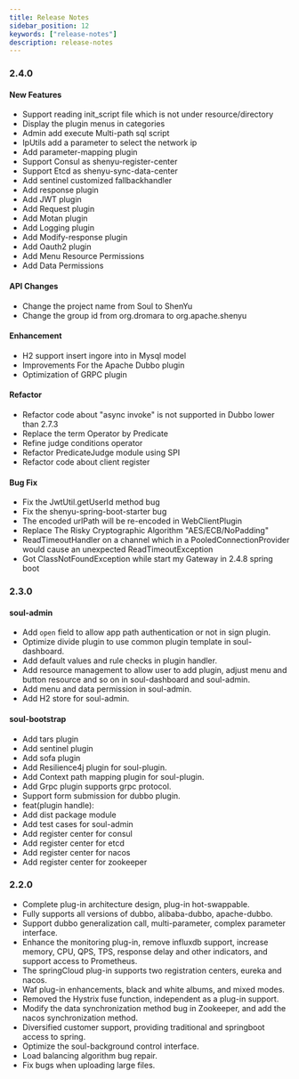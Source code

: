 ```yaml
---
title: Release Notes
sidebar_position: 12
keywords: ["release-notes"]
description: release-notes
---
```


### 2.4.0

#### New Features

- Support reading init_script file which is not under resource/directory
- Display the plugin menus in categories
- Admin add execute Multi-path sql script
- IpUtils add a parameter to select the network ip
- Add parameter-mapping plugin
- Support Consul as shenyu-register-center
- Support Etcd as shenyu-sync-data-center
- Add sentinel customized fallbackhandler
- Add response plugin
- Add JWT plugin
- Add Request plugin
- Add Motan plugin
- Add Logging plugin
- Add Modify-response plugin
- Add Oauth2 plugin
- Add Menu Resource Permissions
- Add Data Permissions

#### API Changes

- Change the project name from Soul to ShenYu
- Change the group id from org.dromara to org.apache.shenyu

#### Enhancement

- H2 support insert ingore into in Mysql model
- Improvements For the Apache Dubbo plugin
- Optimization of GRPC plugin

#### Refactor

- Refactor code about "async invoke" is not supported in Dubbo lower than 2.7.3
- Replace the term Operator by Predicate
- Refine judge conditions operator
- Refactor PredicateJudge module using SPI
- Refactor code about client register

#### Bug Fix

- Fix the JwtUtil.getUserId method bug
- Fix the shenyu-spring-boot-starter bug
- The encoded urlPath will be re-encoded in WebClientPlugin
- Replace The Risky Cryptographic Algorithm "AES/ECB/NoPadding"
- ReadTimeoutHandler on a channel which in a PooledConnectionProvider would cause an unexpected ReadTimeoutException
- Got ClassNotFoundException while start my Gateway in 2.4.8 spring boot

### 2.3.0

#### soul-admin

- Add `open` field to allow app path authentication or not in sign plugin.
- Optimize divide plugin to use common plugin template in soul-dashboard.
- Add default values and rule checks in plugin handler.
- Add resource management to allow user to add plugin, adjust menu and button resource and so on in soul-dashboard and soul-admin.
- Add menu and data permission in soul-admin.
- Add H2 store for soul-admin.

#### soul-bootstrap

- Add tars plugin
- Add sentinel plugin
- Add sofa plugin
- Add Resilience4j plugin for soul-plugin.
- Add Context path mapping plugin for soul-plugin.
- Add Grpc plugin supports grpc protocol.
- Support form submission for dubbo plugin.
- feat(plugin handle):
- Add dist package module
- Add test cases for soul-admin
- Add register center for consul
- Add register center for etcd
- Add register center for nacos
- Add register center for zookeeper


### 2.2.0

- Complete plug-in architecture design, plug-in hot-swappable.
- Fully supports all versions of dubbo, alibaba-dubbo, apache-dubbo.
- Support dubbo generalization call, multi-parameter, complex parameter interface.
- Enhance the monitoring plug-in, remove influxdb support, increase memory, CPU, QPS, TPS, response delay and other indicators, and support access to Prometheus.
- The springCloud plug-in supports two registration centers, eureka and nacos.
- Waf plug-in enhancements, black and white albums, and mixed modes.
- Removed the Hystrix fuse function, independent as a plug-in support.
- Modify the data synchronization method bug in Zookeeper, and add the nacos synchronization method.
- Diversified customer support, providing traditional and springboot access to spring.
- Optimize the soul-background control interface.
- Load balancing algorithm bug repair.
- Fix bugs when uploading large files.
